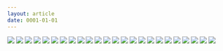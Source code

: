 ```yaml
---
layout: article
date: 0001-01-01
---
```


![](https://cdn.lewd.host/Vp22MdZn.jpg)
![](https://cdn.lewd.host/BZEfuwoI.jpg)
![](https://cdn.lewd.host/K4Yza2Xl.jpg)
![](https://cdn.lewd.host/YexqvSwh.jpg)
![](https://cdn.lewd.host/Ltvi7DHz.jpg)
![](https://cdn.lewd.host/SOXNfk4h.jpg)
![](https://cdn.lewd.host/Y5Tes3B3.jpg)
![](https://cdn.lewd.host/Gz8I1UnC.jpg)
![](https://cdn.lewd.host/v69NkK9g.jpg)
![](https://cdn.lewd.host/UYIvZcOC.jpg)
![](https://cdn.lewd.host/YS4IgHEx.jpg)
![](https://cdn.lewd.host/Kct69kSB.jpg)
![](https://cdn.lewd.host/ZDuvQwnj.jpg)
![](https://cdn.lewd.host/9UHS2Zl2.jpg)
![](https://cdn.lewd.host/zt34GJfw.jpg)
![](https://cdn.lewd.host/AKU8Sai9.jpg)
![](https://cdn.lewd.host/Lsf7BIDy.jpg)
![](https://cdn.lewd.host/o5eXkygl.jpg)
![](https://cdn.lewd.host/EeC7KbH9.jpg)
![](https://cdn.lewd.host/4ihtQFxi.jpg)
![](https://cdn.lewd.host/GbGVOHFk.jpg)
![](https://cdn.lewd.host/zD5WeKaf.jpg)
![](https://cdn.lewd.host/0z2ZOsUR.jpg)
![](https://cdn.lewd.host/T3ru0bC5.jpg)